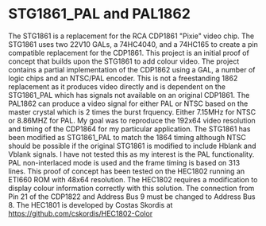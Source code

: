 # STG1861_PAL and PAL1862

The STG1861 is a replacement for the RCA CDP1861 "Pixie" video chip.  The STG1861 uses two 22V10 GALs, a 74HC4040, and a 74HC165 to create a pin compatible replacement for the CDP1861.
This project is an initial proof of concept that builds upon the STG1861 to add colour video.
The project contains a partial implementation of the CDP1862 using a GAL, a number of logic chips and an NTSC/PAL encoder.
This is not a freestanding 1862 replacement as it produces video directly and is dependent on the STG1861_PAL which has signals not available on an original CDP1861.
The PAL1862 can produce a video signal for either PAL or NTSC based on the master crystal which is 2 times the burst frquency. Either 7.15MHz for NTSC or 8.86MHZ for PAL.
My goal was to reproduce the 192x64 video resolution and timing of the CDP1864 for my particular application.
The STG1861 has been modified as STG1861_PAL to match the 1864 timing although NTSC should be possible if the original STG1861 is modified to include Hblank and Vblank signals. I have not tested this as my interest is the PAL functionality.
PAL non-interlaced mode is used and the frame timing is based on 313 lines.
This proof of concept has been tested on the HEC1802 running an ETI660 ROM with 48x64 resolution.
The HEC1802 requires a modification to display colour information correctly with this solution.
The connection from Pin 21 of the CDP1822 and Address Bus 9 must be changed to Address Bus 8. 
The HEC1801 is developed by Costas Skordis at https://github.com/cskordis/HEC1802-Color

